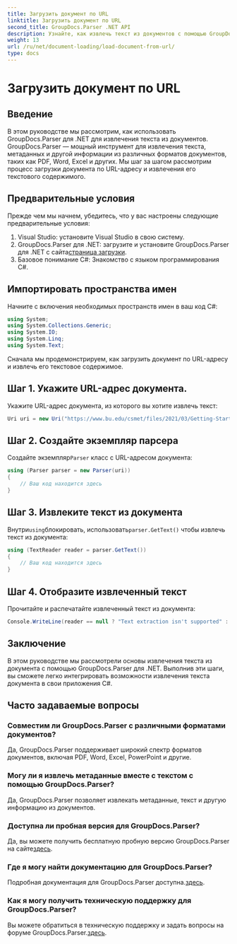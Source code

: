 ```yaml
---
title: Загрузить документ по URL
linktitle: Загрузить документ по URL
second_title: GroupDocs.Parser .NET API
description: Узнайте, как извлечь текст из документов с помощью GroupDocs.Parser для .NET. В этом руководстве рассматривается пошаговая загрузка документа по URL-адресу и извлечение текста.
weight: 13
url: /ru/net/document-loading/load-document-from-url/
type: docs
---
```

# Загрузить документ по URL

## Введение
В этом руководстве мы рассмотрим, как использовать GroupDocs.Parser для .NET для извлечения текста из документов. GroupDocs.Parser — мощный инструмент для извлечения текста, метаданных и другой информации из различных форматов документов, таких как PDF, Word, Excel и других. Мы шаг за шагом рассмотрим процесс загрузки документа по URL-адресу и извлечения его текстового содержимого.
## Предварительные условия
Прежде чем мы начнем, убедитесь, что у вас настроены следующие предварительные условия:
1. Visual Studio: установите Visual Studio в свою систему.
2.  GroupDocs.Parser для .NET: загрузите и установите GroupDocs.Parser для .NET с сайта[страница загрузки](https://releases.groupdocs.com/parser/net/).
3. Базовое понимание C#: Знакомство с языком программирования C#.

## Импортировать пространства имен
Начните с включения необходимых пространств имен в ваш код C#:
```csharp
using System;
using System.Collections.Generic;
using System.IO;
using System.Linq;
using System.Text;
```

Сначала мы продемонстрируем, как загрузить документ по URL-адресу и извлечь его текстовое содержимое.
## Шаг 1. Укажите URL-адрес документа.
Укажите URL-адрес документа, из которого вы хотите извлечь текст:
```csharp
Uri uri = new Uri("https://www.bu.edu/csmet/files/2021/03/Getting-Started-with-SQLite.pdf");
```
## Шаг 2. Создайте экземпляр парсера
 Создайте экземпляр`Parser` класс с URL-адресом документа:
```csharp
using (Parser parser = new Parser(uri))
{
    // Ваш код находится здесь
}
```
## Шаг 3. Извлеките текст из документа
 Внутри`using`блокировать, использовать`parser.GetText()` чтобы извлечь текст из документа:
```csharp
using (TextReader reader = parser.GetText())
{
    // Ваш код находится здесь
}
```
## Шаг 4. Отобразите извлеченный текст
Прочитайте и распечатайте извлеченный текст из документа:
```csharp
Console.WriteLine(reader == null ? "Text extraction isn't supported" : reader.ReadToEnd());
```

## Заключение
В этом руководстве мы рассмотрели основы извлечения текста из документа с помощью GroupDocs.Parser для .NET. Выполнив эти шаги, вы сможете легко интегрировать возможности извлечения текста документа в свои приложения C#.

## Часто задаваемые вопросы
### Совместим ли GroupDocs.Parser с различными форматами документов?
Да, GroupDocs.Parser поддерживает широкий спектр форматов документов, включая PDF, Word, Excel, PowerPoint и другие.
### Могу ли я извлечь метаданные вместе с текстом с помощью GroupDocs.Parser?
Да, GroupDocs.Parser позволяет извлекать метаданные, текст и другую информацию из документов.
### Доступна ли пробная версия для GroupDocs.Parser?
 Да, вы можете получить бесплатную пробную версию GroupDocs.Parser на сайте[здесь](https://releases.groupdocs.com/).
### Где я могу найти документацию для GroupDocs.Parser?
 Подробная документация для GroupDocs.Parser доступна.[здесь](https://tutorials.groupdocs.com/parser/net/).
### Как я могу получить техническую поддержку для GroupDocs.Parser?
Вы можете обратиться в техническую поддержку и задать вопросы на форуме GroupDocs.Parser.[здесь](https://forum.groupdocs.com/c/parser/17).